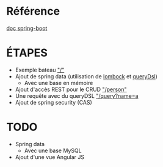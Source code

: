 # Référence
[doc spring-boot](http://docs.spring.io/spring-boot/docs/1.0.2.RELEASE/reference/htmlsingle/)

# ÉTAPES
* Exemple bateau ["/"](http://localhost:9090/)
* Ajout de spring data (utilisation de [lombock](http://projectlombok.org/) et [queryDsl](http://www.querydsl.com/))
    * Avec une base en mémoire  
* Ajout d'accès REST pour le CRUD ["/person"](http://localhost:9090/person/)
* Une requête avec du queryDSL ["/query?name=a](http://localhost:9090/query?name=a)
* Ajout de spring security (CAS)

# TODO
* Spring data
    * Avec une base MySQL
* Ajout d'une vue Angular JS


